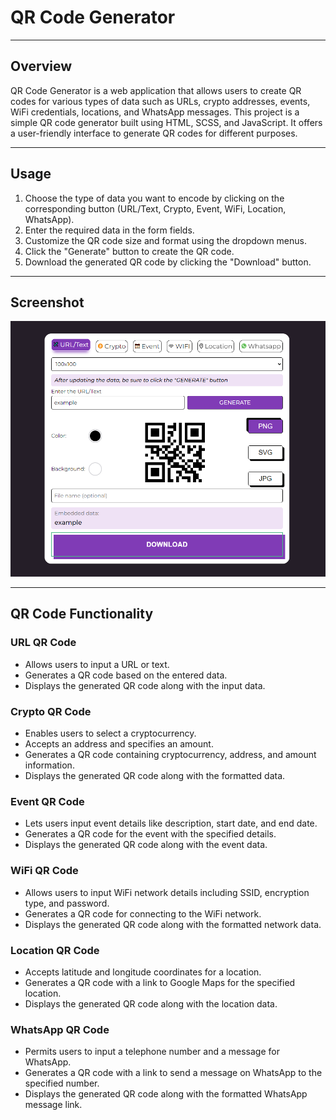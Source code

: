 # QR Code Generator

***

## Overview
QR Code Generator is a web application that allows users to create QR codes for various types of data such as URLs, crypto addresses, events, WiFi credentials, locations, and WhatsApp messages.
This project is a simple QR code generator built using HTML, SCSS, and JavaScript. It offers a user-friendly interface to generate QR codes for different purposes.

***

## Usage
1. Choose the type of data you want to encode by clicking on the corresponding button (URL/Text, Crypto, Event, WiFi, Location, WhatsApp).
2. Enter the required data in the form fields.
3. Customize the QR code size and format using the dropdown menus.
4. Click the "Generate" button to create the QR code.
5. Download the generated QR code by clicking the "Download" button.

***

## Screenshot 
![Screenshot](img/screenshot.png)

***

## QR Code Functionality

### URL QR Code
- Allows users to input a URL or text.
- Generates a QR code based on the entered data.
- Displays the generated QR code along with the input data.

### Crypto QR Code
- Enables users to select a cryptocurrency.
- Accepts an address and specifies an amount.
- Generates a QR code containing cryptocurrency, address, and amount information.
- Displays the generated QR code along with the formatted data.

### Event QR Code
- Lets users input event details like description, start date, and end date.
- Generates a QR code for the event with the specified details.
- Displays the generated QR code along with the event data.

### WiFi QR Code
- Allows users to input WiFi network details including SSID, encryption type, and password.
- Generates a QR code for connecting to the WiFi network.
- Displays the generated QR code along with the formatted network data.

### Location QR Code
- Accepts latitude and longitude coordinates for a location.
- Generates a QR code with a link to Google Maps for the specified location.
- Displays the generated QR code along with the location data.

### WhatsApp QR Code
- Permits users to input a telephone number and a message for WhatsApp.
- Generates a QR code with a link to send a message on WhatsApp to the specified number.
- Displays the generated QR code along with the formatted WhatsApp message link.
